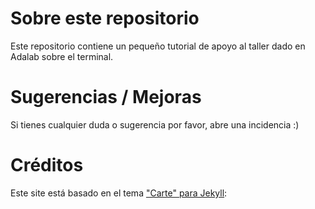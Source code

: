 # Sobre este repositorio
Este repositorio contiene un pequeño tutorial de apoyo al taller dado en Adalab sobre el terminal.

# Sugerencias / Mejoras
Si tienes cualquier duda o sugerencia por favor, abre una incidencia :)

# Créditos
Este site está basado en el tema ["Carte" para Jekyll](http://wiredcraft.github.io/carte/):
